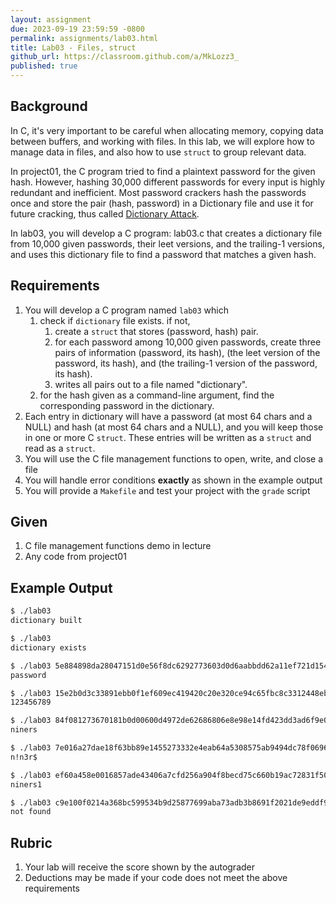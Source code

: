```yaml
---
layout: assignment
due: 2023-09-19 23:59:59 -0800
permalink: assignments/lab03.html
title: Lab03 - Files, struct
github_url: https://classroom.github.com/a/MkLozz3_
published: true
---
```


## Background

In C, it's very important to be careful when allocating memory, copying data between buffers, and working with files. In this lab, we will explore how to manage data in files, and also how to use `struct` to group relevant data. 

In project01, the C program tried to find a plaintext password for the given hash. However, hashing 30,000 different passwords for every input is highly redundant and inefficient. Most password crackers hash the passwords once and store the pair (hash, password) in a Dictionary file and use it for future cracking, thus called [Dictionary Attack](https://en.wikipedia.org/wiki/Dictionary_attack). 

In lab03, you will develop a C program: lab03.c that creates a dictionary file from 10,000 given passwords, their leet versions, and the trailing-1 versions, and uses this dictionary file to find a password that matches a given hash.  

## Requirements

1. You will develop a C program named `lab03` which 
    1. check if `dictionary` file exists. if not, 
        1. create a `struct` that stores (password, hash) pair.
        1. for each password among 10,000 given passwords, create three pairs of information (password, its hash), (the leet version of the password, its hash), and (the trailing-1 version of the password, its hash).
        1. writes all pairs out to a file named "dictionary".
    1. for the hash given as a command-line argument, find the corresponding password in the dictionary.
1. Each entry in dictionary will have a password (at most 64 chars and a NULL) and hash (at most 64 chars and a NULL), and you will keep those in one or more C `struct`. These entries will be written as a `struct` and read as a `struct`.
1. You will use the C file management functions to open, write, and close a file
1. You will handle error conditions **exactly** as shown in the example output
1. You will provide a `Makefile` and test your project with the `grade` script

## Given

1. C file management functions demo in lecture
1. Any code from project01

## Example Output
```sh
$ ./lab03 
dictionary built

$ ./lab03
dictionary exists

$ ./lab03 5e884898da28047151d0e56f8dc6292773603d0d6aabbdd62a11ef721d1542d8
password

$ ./lab03 15e2b0d3c33891ebb0f1ef609ec419420c20e320ce94c65fbc8c3312448eb225
123456789

$ ./lab03 84f081273670181b0d00600d4972de62686806e8e98e14fd423dd3ad6f9e0f5b
niners

$ ./lab03 7e016a27dae18f63bb89e1455273332e4eab64a5308575ab9494dc78f06960bc
n!n3r$

$ ./lab03 ef60a458e0016857ade43406a7cfd256a904f8becd75c660b19ac72831f502d6
niners1

$ ./lab03 c9e100f0214a368bc599534b9d25877699aba73adb3b8691f2021de9eddf96c9
not found
```

## Rubric
1. Your lab will receive the score shown by the autograder
1. Deductions may be made if your code does not meet the above requirements
